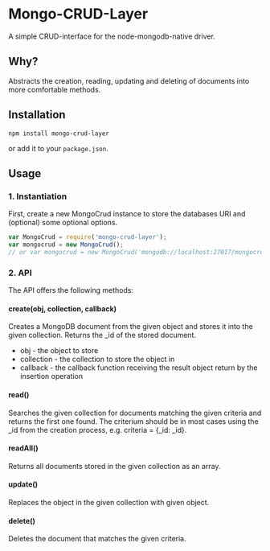 # Mongo-CRUD-Layer

A simple CRUD-interface for the node-mongodb-native driver.

## Why?

Abstracts the creation, reading, updating and deleting of documents
into more comfortable methods.

## Installation

```shell
npm install mongo-crud-layer
```

or add it to your `package.json`.

## Usage

### 1. Instantiation

First, create a new MongoCrud instance to store the databases URI and (optional) some optional options.


```javascript
var MongoCrud = require('mongo-crud-layer');
var mongocrud = new MongoCrud(); 
// or var mongocrud = new MongoCrud('mongodb://localhost:27017/mongocrudtest');

```

### 2. API

The API offers the following methods:

#### create(obj, collection, callback)
Creates a MongoDB document from the given object and stores it into the given collection. Returns the _id of the stored document.
* obj - the object to store
* collection - the collection to store the object in
* callback - the callback function receiving the result object return by the insertion operation


#### read()
Searches the given collection for documents matching the given criteria and returns the first one found. The criterium should be in most cases using the _id from the creation process, e.g. criteria = {_id: _id}.

#### readAll()
Returns all documents stored in the given collection as an array.

#### update()
Replaces the object in the given collection with given object.

#### delete()
Deletes the document that matches the given criteria.